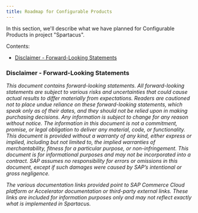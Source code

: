 ```yaml
---
title: Roadmap for Configurable Products
---
```

In this section, we'll describe what we have planned for Configurable Products in project "Spartacus".

Contents:

- [Disclaimer - Forward-Looking Statements](#disclaimer---forward-looking-statements)


### Disclaimer - Forward-Looking Statements

*This document contains forward-looking statements. All forward-looking statements are subject to various risks and uncertainties that could cause actual results to differ materially from expectations. Readers are cautioned not to place undue reliance on these forward-looking statements, which speak only as of their dates, and they should not be relied upon in making purchasing decisions. Any information is subject to change for any reason without notice. The information in this document is not a commitment, promise, or legal obligation to deliver any material, code, or functionality.  This document is provided without a warranty of any kind, either express or implied, including but not limited to, the implied warranties of merchantability, fitness for a particular purpose, or non-infringement. This document is for informational purposes and may not be incorporated into a contract. SAP assumes no responsibility for errors or omissions in this document, except if such damages were caused by SAP’s intentional or gross negligence.*

*The various documentation links provided point to SAP Commerce Cloud platform or Accelerator documentation or third-party external links. These links are included for information purposes only and may not reflect exactly what is implemented in Spartacus.*

<!-- 
=================================================================================================================================
THE CONTENT BELOW IS COPIED FROM THE FSA SPARTACUS DOCUMENTATION SET AND SHOULD BE ADAPTED AS NECESSARY FOR CONFIGURABLE PRODUCTS
=================================================================================================================================

## Overview

### General Release Information

We typically try to publish new Spartacus libraries every two weeks.  Each release may contain bug fixes, improvements, and/or new features.

When new features are available for release, normally we will publish a pre-release “next” version of the libraries with the new features, in order to get feedback. When the final, new, minor version is ready, we usually publish a release candidate (RC), with the final new x.y.0 a few days or weeks later.

### Other Release Documentation

- For an overview of what was included in a specific release, see [TUA Release Information]({{ site.baseurl }}{% link _pages/telco/telco-release-information.md %}).
- For information about features published in pre-release libraries, see [TUA Pre-Release Information]({{ site.baseurl }}{% link _pages/telco/tua-pre-release-information.md %}).

### Questions?

If you have technical questions, you can get in touch with us on [Stack Overflow](https://stackoverflow.com/questions/tagged/spartacus-storefront).

For non-technical questions and roadmap feedback, you can reach us on our dedicated #help-tua [Slack workspace](https://join.slack.com/t/spartacus-storefront/shared_invite/zt-jekftqo0-HP6xt6IF~ffVB2cGG66fcQ).

## Features Planned for Version 2.0 / Q4-2020 and into Q1-2021

Release 2.0 supports SAP Commerce Cloud 2005 and TUA 2007 / TUA 2011 releases.

### B2C Storefront Features Planned

- Support of the hierarchical cart in spartacus (pre-requisite for fixed bundled product offerings).
- Provide the ability for a customer to purchase a fixed Bundled Product Offerings.
- One-Click Order Placement for services.

### Journey Management

- Provide the ability for a customer to conduct a serviceability check for a product offering of interest. For more information, see [Journey Checklist](https://help.sap.com/viewer/32f0086927f44c9ab1199f1dab8833cd/2011/en-US/c3d274fb74074c70bec9cd6e9686d5a1.html) in the TUA Help portal.

- Provide the ability for a customer to conduct a serviceability check for all product offerings available to him/her based on a premise address.

### Retention Process Flows

- **Contract Renewal:** For more information, see [Eligibility Policy in Action](https://help.sap.com/viewer/32f0086927f44c9ab1199f1dab8833cd/2007/en-US/341e50fcd20149d68735656c5c1b1fff.html)
- **Tariff Change - Upgrade:** For more information, see [Assignments to Existing Subscribed Products](https://help.sap.com/viewer/c762d9007c5c4f38bafbe4788446983e/2007/en-US/b0c9085e723a4f289df9d83d7b2a52ba.html)
- **Tariff Change - Upsell:** For more information, see [Assignments to Existing Subscribed Products](https://help.sap.com/viewer/32f0086927f44c9ab1199f1dab8833cd/2007/en-US/db4426fef46d4db5996f8ed8501052a4.html)
- **Cross-selling (Add-Ons)**

## Future Outlook / Features Planned for 2021 and Later

The items in this section are on our future roadmap, not necessarily yet planned for a specific quarter.

Some features require new OCC REST APIs, not yet planned and still considered to be done.

### B2C storefront features planned for 2.0

- **Price Alteration Credits:** For more information, see [Create Product Offerings from Product Specifications View](https://help.sap.com/viewer/62583a7386514befa5d2821f6f9a40e5/2011/en-US/1deb71eb8ac54f469ef558ac67dbf3e8.html)
- **PSCV pricing:** For more information, see [Create Product Offerings from Product Specifications View](https://help.sap.com/viewer/32f0086927f44c9ab1199f1dab8833cd/2011/en-US/9835174fd3b94550b41f0b72b5269231.html)
- **Grid pricing on Cart, Checkout, and Order:** For more information, see [Pricing at Cart and Order Level](https://help.sap.com/viewer/c762d9007c5c4f38bafbe4788446983e/2007/en-US/91a9faae27bb4a7f8baa46a57078cd61.html)

### B2C Self-Care Asset Management and Assurance

- Self-Care Process Flows
    - Activate Service
    - Deactivate Service
    - Top-Up Account
    - Pre-Paid to Post-Paid
    - Post-Paid to Pre-Paid
    - Tariff Change - Downgrade
    - Merge Accounts
    - Split Accounts
    - Suspend Subscription
    - Cancel Subscription
    - Contract Termination

### Architecture Features

- Angular 10 upgrade / Spartacus 3.0
- Event driven processes

-->